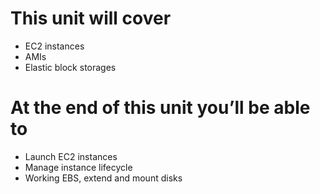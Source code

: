# This unit will cover

- EC2 instances
- AMIs
- Elastic block storages

# At the end of this unit you’ll be able to

- Launch EC2 instances
- Manage instance lifecycle
- Working EBS, extend and mount disks
